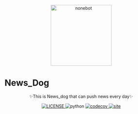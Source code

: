 <!-- markdownlint-disable MD033 MD041 -->
<p align="center">
  <a href="https://v2.nonebot.dev/"><img src="https://raw.githubusercontent.com/w1770946466/Everyday_News/main/log/planet-dog.svg" width="200" height="200" alt="nonebot"></a>
</p>

# News_Dog
<div align="center">
  ✨This is News_dog that can push news every day✨
</div>

<p align="center">
  <a href="https://raw.githubusercontent.com/w1770946466/Everyday_News/main/LICENSE">
    <img src="https://img.shields.io/github/license/nonebot/nonebot2" alt="LICENSE">
  </a>
  <img src="https://img.shields.io/badge/python-3.7.3+-blue" alt="python">
  <a href="https://codecov.io/gh/nonebot/nonebot2">
    <img src="https://codecov.io/gh/nonebot/nonebot2/branch/master/graph/badge.svg?token=2P0G0VS7N4" alt="codecov"/>
  </a>
  <a href="https://github.com/w1770946466/Everyday_News/actions/workflows/main.yml">
    <img src="https://github.com/w1770946466/Everyday_News/actions/workflows/main.yml/badge.svg" alt="site"/>
  </a>
</p>
